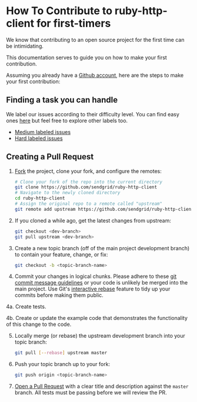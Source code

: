 # How To Contribute to ruby-http-client for first-timers

We know that contributing to an open source project for the first time can be intimidating. 

This documentation serves to guide you on how to make your first contribution.

Assuming you already have a [Github account](https://github.com/join), here are the steps to make your first contribution:

## Finding a task you can handle

We label our issues according to their difficulty level. You can find easy ones [here](https://github.com/sendgrid/ruby-http-client/issues?q=is%3Aopen+is%3Aissue+label%3A%22difficulty%3A+easy%22) but feel free to explore other labels too.

- [Medium labeled issues](https://github.com/sendgrid/ruby-http-client/issues?q=is%3Aopen+is%3Aissue+label%3A%22difficulty%3A+medium%22)
- [Hard labeled issues](https://github.com/sendgrid/ruby-http-client/issues?q=is%3Aopen+is%3Aissue+label%3A%22difficulty%3A+hard%22)


## Creating a Pull Request<a name="creating-a-pull-request"></a>

1. [Fork](https://help.github.com/fork-a-repo/) the project, clone your fork,
   and configure the remotes:

   ```bash
   # Clone your fork of the repo into the current directory
   git clone https://github.com/sendgrid/ruby-http-client
   # Navigate to the newly cloned directory
   cd ruby-http-client
   # Assign the original repo to a remote called "upstream"
   git remote add upstream https://github.com/sendgrid/ruby-http-client
   ```

2. If you cloned a while ago, get the latest changes from upstream:

   ```bash
   git checkout <dev-branch>
   git pull upstream <dev-branch>
   ```

3. Create a new topic branch (off of the main project development branch) to
   contain your feature, change, or fix:

   ```bash
   git checkout -b <topic-branch-name>
   ```

4. Commit your changes in logical chunks. Please adhere to these [git commit
   message guidelines](http://tbaggery.com/2008/04/19/a-note-about-git-commit-messages.html)
   or your code is unlikely be merged into the main project. Use Git's
   [interactive rebase](https://help.github.com/articles/interactive-rebase)
   feature to tidy up your commits before making them public.

4a. Create tests.

4b. Create or update the example code that demonstrates the functionality of this change to the code.

5. Locally merge (or rebase) the upstream development branch into your topic branch:

   ```bash
   git pull [--rebase] upstream master
   ```

6. Push your topic branch up to your fork:

   ```bash
   git push origin <topic-branch-name>
   ```

7. [Open a Pull Request](https://help.github.com/articles/using-pull-requests/)
    with a clear title and description against the `master` branch. All tests must be passing before we will review the PR.

